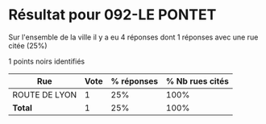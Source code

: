 # Résultat pour 092-LE PONTET

Sur l'ensemble de la ville il y a eu 4 réponses dont 1 réponses avec une rue citée (25%)

1 points noirs identifiés

| Rue | Vote | % réponses | % Nb rues cités|
|-----|------|------------|----------------|
| ROUTE DE LYON | 1 | 25% | 100%|
| **Total** | 1 | 25% | 100%|
